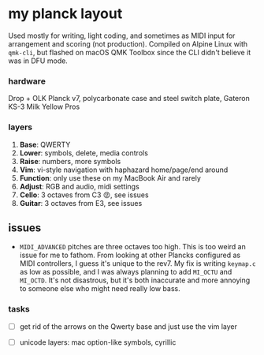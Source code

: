 # my planck layout

Used mostly for writing, light coding, and sometimes as MIDI input for
arrangement and scoring (not production). Compiled on Alpine Linux with
`qmk-cli`, but flashed on macOS QMK Toolbox since the CLI didn't believe it was
in DFU mode.

### hardware

Drop + OLK Planck v7, polycarbonate case and steel switch plate, Gateron KS-3
Milk Yellow Pros

### layers

1. **Base**: QWERTY
2. **Lower**: symbols, delete, media controls
3. **Raise**: numbers, more symbols
4. **Vim**: vi-style navigation with haphazard home/page/end around
5. **Function**: only use these on my MacBook Air and rarely
6. **Adjust**: RGB and audio, midi settings
7. **Cello**: 3 octaves from C3 😡, see issues
8. **Guitar**: 3 octaves from E3, see issues

## issues 

- `MIDI_ADVANCED` pitches are three octaves too high. This is too weird an issue
  for me to fathom. From looking at other Plancks configured as MIDI
  controllers, I guess it's unique to the rev7. My fix is writing `keymap.c` as
  low as possible, and I was always planning to add `MI_OCTU` and `MI_OCTD`. It's
  not disastrous, but it's both inaccurate and more annoying to someone else who
  might need really low bass.

### tasks

- [ ] get rid of the arrows on the Qwerty base and just use the vim layer
- [ ] unicode layers: mac option-like symbols, cyrillic 

